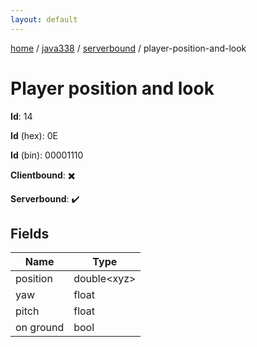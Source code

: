 ```yaml
---
layout: default
---
```


[home](/)  /  [java338](/protocol/java338)  /  [serverbound](/protocol/java338/serverbound)  /  player-position-and-look

# Player position and look

**Id**: 14

**Id** (hex): 0E

**Id** (bin): 00001110

**Clientbound**: ✖️

**Serverbound**: ✔️

## Fields

Name | Type
---|---
position | double&lt;xyz&gt;
yaw | float
pitch | float
on ground | bool
